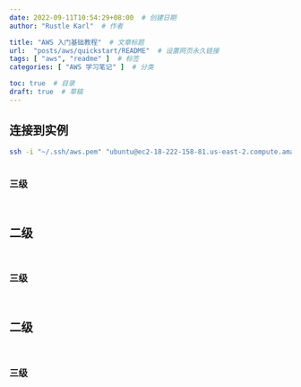 ```yaml
---
date: 2022-09-11T10:54:29+08:00  # 创建日期
author: "Rustle Karl"  # 作者

title: "AWS 入门基础教程"  # 文章标题
url:  "posts/aws/quickstart/README"  # 设置网页永久链接
tags: [ "aws", "readme" ]  # 标签
categories: [ "AWS 学习笔记" ]  # 分类

toc: true  # 目录
draft: true  # 草稿
---
```


## 连接到实例

```bash
ssh -i "~/.ssh/aws.pem" "ubuntu@ec2-18-222-158-81.us-east-2.compute.amazonaws.com"
```

```bash

```

### 三级

```bash

```

```bash

```


## 二级

```bash

```

```bash

```

### 三级

```bash

```

```bash

```


## 二级

```bash

```

```bash

```

### 三级

```bash

```

```bash

```
